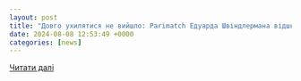 ```yaml
---
layout: post
title: "Довго ухилятися не вийшло: Parimatch Едуарда Швіндлермана відшкодувало бюджету 1,07 млрд податків - ЗНАЙ ЮА"
date: 2024-08-08 12:53:49 +0000
categories: [news]
---
```


[Читати далі](https://znaj.ua/kompromat/490979-dovgo-uhilyatisya-ne-viyshlo-parimatch-eduarda-shvindlermana-vidshkoduvalo-byudzhetu-1-07-mlrd-podatkiv)
